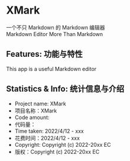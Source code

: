 XMark
=====
一个不只 Markdown 的 Markdown 编辑器 <br>
Markdown Editor More Than Markdown
<br>

Features:
功能与特性
------------------
This app is a useful Markdown editor
<br>

Statistics & Info:
统计信息与介绍
-------------------
- Project name: XMark
- 项目名称：XMark
- Code amount:
- 代码量：<br>
- Time taken: 2022/4/12 - xxx
- 花费时间：2022/4/12 - xxx<br>
- Copyright: Copyright (c) 2022-20xx EC
- 版权：Copyright (c) 2022-20xx EC<br>
  <br>